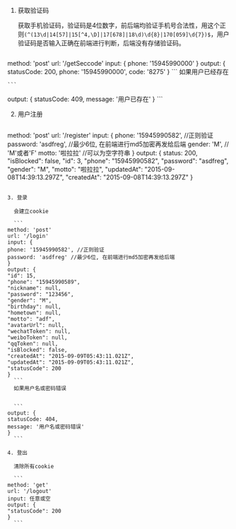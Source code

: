 1. 获取验证码

	获取手机验证码，验证码是4位数字，前后端均验证手机号合法性，用这个正则`(^(13\d|14[57]|15[^4,\D]|17[678]|18\d)\d{8}|170[059]\d{7})$`，用户验证码是否输入正确在前端进行判断，后端没有存储验证码。

	```
method: 'post'
url: '/getSeccode'
input: {
	phone: '15945990000'
}
output: {
	statusCode: 200,
	phone: '15945990000',
	code: '8275'
}
	```
	如果用户已经存在

	```
output: {
	statusCode: 409,
	message: '用户已存在'
}
	```

2. 用户注册

	```
method: 'post'
url: '/register'
input: {
	phone: '15945990582', //正则验证
	password: 'asdfreg', //最少6位, 在前端进行md5加密再发给后端
	gender: 'M', // 'M'或者'F'
	motto: '啦拉拉' //可以为空字符串
}
output: {
  status: 200,
  "isBlocked": false,
  "id": 3,
  "phone": "15945990582",
  "password": "asdfreg",
  "gender": "M",
  "motto": "啦拉拉",
  "updatedAt": "2015-09-08T14:39:13.297Z",
  "createdAt": "2015-09-08T14:39:13.297Z"
}
  ```

3. 登录

	会建立cookie

	```
method: 'post'
url: '/login'
input: {
  phone: '15945990582', //正则验证
  password: 'asdfreg' //最少6位, 在前端进行md5加密再发给后端
}
output: {
  "id": 15,
  "phone": "15945990589",
  "nickname": null,
  "password": "123456",
  "gender": "M",
  "birthday": null,
  "hometown": null,
  "motto": "adf",
  "avatarUrl": null,
  "wechatToken": null,
  "weiboToken": null,
  "qqToken": null,
  "isBlocked": false,
  "createdAt": "2015-09-09T05:43:11.021Z",
  "updatedAt": "2015-09-09T05:43:11.021Z",
  "statusCode": 200
}
	```
	如果用户名或密码错误


	```
output: {
  statusCode: 404,
  message: '用户名或密码错误'
}
	```

4. 登出

	清除所有cookie

	```
method: 'get'
url: '/logout'
input: 任意或空
output: {
  "statusCode": 200
}
	```